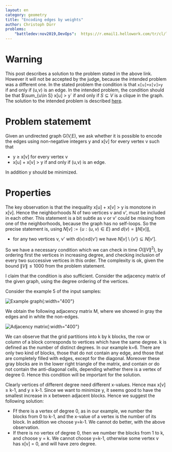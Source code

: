 ```yaml
---
layout: en
category: geometry
title: "Encoding edges by weights"
author: Christoph Dürr
problems:
    "battledev:nov2019,DevOps":  https://r.email1.hellowork.com/tr/cl/ltXrRbtTi9k-rr4pmNMgd-gwMfqWwikSutVdUS3j0H75avh-cv38HxRPVPsz2GNmmDF3m8J2A7oGQXx-GO5VapKBz66KeJXCJenx8ByhAYbMgHzufaipyjTDHit-p8Y1VPDgFAUBfQC1VGDLCrXBNnWCRBdWtgC_q4im7XXFNzsJfi24CN9e11cNs2_IfaTua5ItxhkYATp-EhLXeX6Rmw
---
```


# Warning

This post describes a solution to the problem stated in the above link. However it will not be accepted by the judge, because the intended problem was a different one.  In the stated problem the condition is that `x[u]+x[v]>y` if and only if (u,v) is an edge. In the intended problem, the condition should be that $\sum_{u\in S} x[u] > y` if and only if $S\subseteq V$ is a clique in the graph. The solution to the intended problem is described [here](http://citeseerx.ist.psu.edu/viewdoc/download?doi=10.1.1.228.76&rep=rep1&type=pdf).

# Problem statememt

Given an undirected graph G(V,E), we ask whether it is possible to encode the edges using non-negative integers y and x[v] for every vertex v such that

- y ≥ x[v] for every vertex v
- x[u] + x[v] > y if and only if (u,v) is an edge.

In addition y should be minimized.

# Properties

The key observation is that the inequality x[u] + x[v] > y is monotone in x[v]. Hence the neighborhoods N of two vertices v and v', must be included in each other. This statement is a bit subtle as v or v' could be missing from one of the neighborhoods, because the graph has no self-loops. So the precise statement is, using $N[v]:=\{u:(u,v) \in E\}$ and $d(v)=\|N[v]\|$,

- for any two vertices v, v' with d(v)≤d(v') we have $N[v]\setminus\{v'\} \subseteq N[v']$.

So we have a necessary condition which we can check in time $O(\|V\|^2)$, by ordering first the vertices in increasing degree, and checking inclusion of every two successive vertices in this order. The complexity is ok, given the bound $\|V\|\leq 1000$ from the problem statement.

I claim that the condition is also sufficient. Consider the adjacency matrix of the given graph, using the degree ordering of the vertices. 

Consider the example 5 of the input samples: 

![Example graph]({{site.images}}battledev2019_devops.svg){:width="400"}

We obtain the following adjacency matrix M, where we showed in gray the edges and in white the non-edges. 

![Adjacency matrix]({{site.images}}battledev2019_devops_matrix.svg){:width="400"}

We can observe that the grid partitions into k by k blocks, the row or column of a block corresponds to vertices which have the same degree. k is defined as the number of distinct degrees. In our example k=6. There are only two kind of blocks, those that do not contain any edge, and those that are completely filled with edges, except for the diagonal.  Moreover these gray blocks are in the lower right triangle of the matrix, and contain or do not contain the anti-diagonal cells, depending whether there is a vertex of degree 0. Hence this condition will be important for the solution.

Clearly vertices of different degree need different x-values. Hence max x[v] ≥ k-1, and y ≥ k-1. Since we want to minimize y, it seems good to have the smallest increase in x between adjacent blocks. Hence we suggest the following solution:

- Ff there is a vertex of degree 0, as in our example, we number the blocks from 0 to k-1, and the x-value of a vertex is the number of its block. In addition we choose y=k-1. We cannot do better, with the above observation.
- If there is no vertex of degree 0, then we number the blocks from 1 to k, and choose y = k. We cannot choose y=k-1, otherwise some vertex v has x[v] = 0, and will have zero degree.

